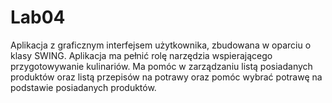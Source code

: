 # Lab04 

Aplikacja z graficznym interfejsem użytkownika, zbudowana w oparciu o klasy SWING. Aplikacja ma pełnić rolę narzędzia wspierającego przygotowywanie kulinariów. Ma pomóc w zarządzaniu listą posiadanych produktów oraz listą przepisów na potrawy oraz pomóc wybrać potrawę na podstawie posiadanych produktów.
